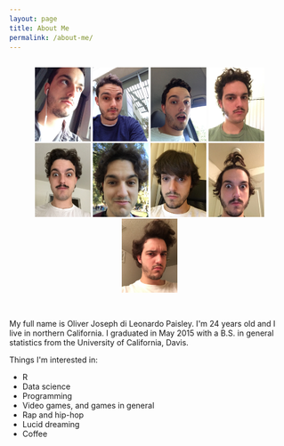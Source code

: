 ```yaml
---
layout: page
title: About Me
permalink: /about-me/
---
```

<div style="text-align: center; padding-top: 15px; padding-bottom: 29.4px;">
  <img src="/pics/1.JPG" width="100" height="133">
  <img src="/pics/2.JPG" width="100" height="133">
  <img src="/pics/3.JPG" width="100" height="133">
  <img src="/pics/4.JPG" width="100" height="133">
  <img src="/pics/5.JPG" width="100" height="133">
  <img src="/pics/6.JPG" width="100" height="133">
  <img src="/pics/7.JPG" width="100" height="133">
  <img src="/pics/8.JPG" width="100" height="133">
  <img src="/pics/9.JPG" width="100" height="133">
</div>

My full name is Oliver Joseph di Leonardo Paisley. I'm 24 years old and I live in northern California. I graduated in May 2015 with a B.S. in general statistics from the University of California, Davis.

Things I'm interested in:

* R
* Data science
* Programming
* Video games, and games in general
* Rap and hip-hop
* Lucid dreaming
* Coffee
